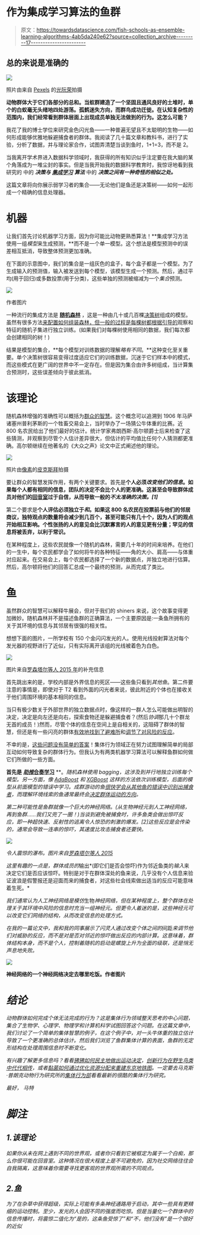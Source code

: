 # 作为集成学习算法的鱼群

> 原文：<https://towardsdatascience.com/fish-schools-as-ensemble-learning-algorithms-4ab5da240e62?source=collection_archive---------17----------------------->

## 总的来说是准确的

![](img/2ce0483449ee0dcbeac77b0e367938e3.png)

照片由来自 [Pexels](https://www.pexels.com/photo/school-of-koi-fish-2131828/?utm_content=attributionCopyText&utm_medium=referral&utm_source=pexels) 的[光阮荣](https://www.pexels.com/@quang-nguyen-vinh-222549?utm_content=attributionCopyText&utm_medium=referral&utm_source=pexels)拍摄

**动物群体大于它们各部分的总和。当蚁群建造了一个坚固且通风良好的土堆时，单个的白蚁毫无头绪地四处游荡。孤鹤迷失方向，而群鸟成功迁徙。在认知复杂性的范围内，我们经常看到群体层面上出现成员单独无法做到的行为。这怎么可能？**

我花了我的博士学位来研究金色闪光鱼——一种普遍无望且不太聪明的生物——如何形成能够优雅地躲避捕食者的群体。我阅读了几十篇文章和教科书，进行了实验，分析了数据，并与理论家合作，试图弄清楚当谈到鱼时，1+1=3，而不是 2。

当我离开学术界进入数据科学领域时，我获得的所有知识似乎注定要在我大脑的某个角落成为一堆尘封的事实。但是当我开始我的数据科学教育时，我惊讶地看到我研究的 中的 ***决策与*** [***集成学习***](http://www.scholarpedia.org/article/Ensemble_learning) ***算法*** 中的 ***决策之间有一种奇怪的相似之处。***

这篇文章将向你展示弱学习者的集合——无论他们是鱼还是决策树——如何一起形成一个精确的信息处理器。

# 机器

让我们首先讨论机器学习方面，因为你可能比动物更熟悉算法！**集成学习方法使用一组*模型*来生成预测，**而不是一个单一模型。这个想法是模型预测中的误差相互抵消，导致整体预测更加准确。

在下面的示意图中，我们的集合是一组灰色的盒子，每个盒子都是一个模型。为了生成输入的预测值，输入被发送到每个模型，该模型生成一个预测。然后，通过平均(用于回归)或多数投票(用于分类)，这些单独的预测被缩减为一个*集合*预测。

![](img/c23941dca4dd179560fadec2400f352d.png)

作者图片

一种流行的集成方法是 [**随机森林**](https://en.wikipedia.org/wiki/Random_forest) ，这是一种由几十或几百棵[决策树](https://en.wikipedia.org/wiki/Decision_tree)组成的模型。虽然有很多方法[来配置如何组装森林，但一般的过程是每棵树都根据](https://scikit-learn.org/stable/modules/generated/sklearn.ensemble.RandomForestClassifier.html)[引导的](https://machinelearningmastery.com/a-gentle-introduction-to-the-bootstrap-method/)观察和特征的随机子集进行独立训练。(如果我们对每棵树使用相同的数据，我们每次都会创建相同的树！)

结果是模型的集合，**每个模型对训练数据的理解*略有不同*。**这种变化至关重要。单个决策树很容易变得过度适应它们的训练数据，沉迷于它们样本中的模式，而这些模式在更广阔的世界中不一定存在。但是因为集合由许多树组成，当计算集合预测时，这些误差倾向于彼此抵消。

# 该理论

随机森林增强的准确性可以概括为[群众的智慧](https://en.wikipedia.org/wiki/Wisdom_of_the_crowd)。这个概念可以追溯到 1906 年马萨诸塞州普利茅斯的一个牲畜交易会上，当时举办了一场猜公牛体重的比赛。近 800 名农民给出了他们最好的估计。统计学家弗朗西斯·高尔顿爵士后来检查了这些猜测，并观察到尽管个人估计差异很大，但估计的平均值比任何个人猜测都更准确。高尔顿继续在他著名的《大众之声》论文中正式阐述他的理论。

![](img/59e98708607f3299cd11b7fdb0e69397.png)

照片由[像素](https://www.pexels.com/photo/brown-bull-on-green-glass-field-under-grey-and-blue-cloudy-sky-139399/)的[皮克斯拜](https://www.pexels.com/@pixabay)拍摄

要让群众的智慧发挥作用，有两个关键要求。首先是**个人必须*改变他们的信息*。如果每个人都有相同的信息，团队的决定不会比个人的更准确。这甚至会导致群体成员对他们的[回音室](https://en.wikipedia.org/wiki/Echo_chamber_(media))过于自信，从而导致一般的*不太准确的决策。[1]***

第二个要求是**个人评估必须独立于*和*。如果这 800 名农民在投票前与他们的邻居商议，独特观点的数量将会减少到几百个，甚至可能只有几十个，因为人们的观点开始相互影响。个性张扬的人的意见会比沉默寡言的人的意见更有分量；罕见的信息将被丢弃，以利于常识。**

在某种程度上，这些农民就像一个随机的森林，需要几十年的时间来培养。在他们的一生中，每个农民都学会了如何将牛的各种特征——角的大小、肩高——与体重对应起来。在交易会上，每个农民都选择了一个新的数据点，并独立地进行估算。然后，高尔顿将他们的回答汇总成一个最终的预测，从而完成了类比。

# 鱼

虽然群众的智慧可以解释牛展会，但对于我们的 shiners 来说，这个故事变得更加微妙。随机森林并不是描述鱼群的正确算法，一个主要原因是:一条鱼所拥有的关于其环境的信息与其邻居有很强的相关性。

想想下面的图片，一所学校有 150 个金闪闪发光的人。使用光线投射算法对每个发光器的视野进行了近似，只有实际离开该组的光线被着色为白色。

![](img/99a75d493347996462295196c87cf867.png)

图片来自[罗森塔尔等人 2015 年](https://www.pnas.org/content/pnas/suppl/2015/03/24/1420068112.DCSupplemental/pnas.1420068112.sapp.pdf)的补充信息

首先跳出来的是，学校内部是外界信息的死区——这些鱼只看到*其他鱼*。第二件要注意的事情是，即使对于 T2 看到外面的闪光者来说，彼此附近的个体也在接收关于他们周围环境的基本相同的信息。

当只有极少数关于外部世界的独立数据点时，像这样的一群人怎么可能做出明智的决定，决定是向左还是向右，探索食物还是躲避捕食者？(然后*协调*那几十个群龙无首的成员！)然而，尽管个体的信息在空间上是自相关的，这阻碍了群体的智慧，但还是有一些闪亮的群体[有效地找到了避难所](https://kops.uni-konstanz.de/bitstream/handle/123456789/36982/Berdahl_0-387565.pdf?sequence=1)和[调节了对风险的反应](https://www.pnas.org/content/pnas/116/41/20556.full.pdf)。

不幸的是，[这些问题没有简单的答案](https://core.ac.uk/download/pdf/82291278.pdf)！集体行为领域正在努力试图理解简单的局部互动如何导致复杂的群体行为。但我认为有两类机器学习算法可以解释鱼群如何做它们所做的一些方面。

**首先是** [***助推*合奏学习**](https://quantdare.com/what-is-the-difference-between-bagging-and-boosting/) **。**随机森林使用 bagging，这涉及到并行地独立训练每个模型。另一方面，像 [AdaBoost](https://blog.paperspace.com/adaboost-optimizer/) 和 [XGBoost](https://machinelearningmastery.com/gentle-introduction-xgboost-applied-machine-learning/) 这样的方法依次训练模型*，后面的模型从前面模型的错误中学习。成群游动的鱼[很快学会从其他鱼的错误中识别出捕食者](https://d1wqtxts1xzle7.cloudfront.net/38450274/Manassa_and_McCormick_2012b.pdf?1439341938=&response-content-disposition=inline%3B+filename%3DSocial_learning_and_acquired_recognition.pdf&Expires=1622730506&Signature=HAbYEHdliiZBK3N-aEQrqrquAcQEGr10BJutxdWqY9vX-WzY9VWGhQnucCIY9pfMSeVx75dD~u-mJEpd9mrMOv2v1miXZdTlsGTQE4ljmUeIODE3InJ9gypfgEFcmXyyi4Ilxe87SP~xr0iZLwpXzU-g1fB8F8LEfyG4c4V6aKvrEWVe-ZQXQXuSPnT9xkz2HGt7Odv431L-sVoziQ7KrGE8PxlxsljWU71mdGOxrnheXoXMED5YUEvf89n9KeFEuKSkMIVTvkkgJXtGhWQrPGxZZNex3Lknz2UvGzaUfmvUTLZOpNlPudHRY5gVRY9cplglDYiw7Kd87OIfRZ4grw__&Key-Pair-Id=APKAJLOHF5GGSLRBV4ZA)，而理解环境线索的鱼通常最终会[决定群体运动的方向](https://www.researchgate.net/profile/Stephan-Reebs/publication/285599716_Can_a_minority_of_informed_leaders_determine_the_foraging_movements_of_a_fish_shoal/links/5a33f2ba45851532e82c989a/Can-a-minority-of-informed-leaders-determine-the-foraging-movements-of-a-fish-shoal.pdf)。*

*第二种可能性是鱼群就像一个巨大的神经网络。(从生物神经元到人工神经网络，再到鱼群……我们又兜了一圈！)当谈到避免被捕食时，许多鱼类会做出惊吓反应，即一种超快速、反射性的逃离令人惊恐的刺激的爆发。[2]这些反应是会传染的，通常会导致一连串的惊吓，其速度比攻击捕食者还要快。*

*![](img/815e4028ec12546919d85337ad24275c.png)*

*令人震惊的瀑布。图片来自[罗森塔尔等人 2015](https://www.pnas.org/content/pnas/early/2015/03/24/1420068112.full.pdf?with-ds=yes)*

*这里有趣的一点是，群体成员的*输出*(即它们是否会惊吓)作为邻近鱼类的*输入*来决定它们是否应该惊吓。特别是对于在群体深处的鱼来说，几乎没有个人信息来验证波浪是假警报还是迎面而来的捕食者，对这些社会线索做出适当的反应可能意味着生死。*

*我们通常认为人工神经网络是模仿*生物*神经网络，但在某种程度上，*整个群体*在处理关于其环境中风险的信息时充当一组神经元。但更令人着迷的是，这些神经元可以改变它们网络的结构，从而改变信息的处理方式。*

*在我的一篇论文中，我和我的同事展示了闪灵人通过改变个体之间的*间距*来调节他们对威胁的反应，而不是对是否对邻近的惊吓做出反应的内部计算。这意味着，群体结构本身，而不是个人，控制着随机的启动是螺旋上升为全面的级联，还是悄无声息地失败。*

*![](img/d90814ba523a4c8dcf190ff92f8be33f.png)*

**神经网络的一个神经网络决定去哪里吃饭。作者图片**

# *结论*

*动物群体如何完成个体无法完成的行为？这是集体行为领域整天思考的中心问题，集合了生物学、心理学、物理学和计算机科学试图回答这个问题。在这篇文章中，我们讨论了一个简单的集体智慧的例子，在这个例子中，对一头牛体重的独立估计导致了一个更准确的总体估计。然后我们浏览了鱼群集体计算的表面，鱼群的无定形结构在处理周围信息时不断变化。*

*有兴趣了解更多信息吗？看看[狒狒如何民主地做出运动决定](https://science.sciencemag.org/content/348/6241/1358/tab-pdf)，[创新行为在野生鸟类中代代相传](https://www.researchgate.net/profile/Lucy-Aplin/publication/269189563_Experimentally_induced_innovations_lead_to_persistent_culture_via_conformity_in_wild_bird/links/5735d90808ae298602e0920b/Experimentally-induced-innovations-lead-to-persistent-culture-via-conformity-in-wild-bird.pdf)，或者[黏菌如何通过优化资源分配来重建东京地铁图](https://math.mit.edu/~dunkel/Teach/18.S995_2014F/paper_suggestions/science_tero.pdf)。一定要去马克斯·普朗克动物行为研究所的[集体行为部](https://collectivebehaviour.com/)看看最新的很酷的集体行为研究。*

*最好，
马特*

# *脚注*

## *1.该理论*

*如果你从未在网上遇到不同的世界观，或者你只看到它被框定为属于一个白痴，那么你很可能在回音室。这种情况在很大程度上是不可避免的，因为社交网络往往会自我隔离，这意味着你需要寻找更客观的世界观所需的不同观点。*

## *2.鱼*

*为了在杂草中获得超级，实际上可能有多条神经通路用于启动，其中一些具有更精细的运动控制。至少，发光的人会因不同的强度而吃惊。但是当量化一个群体中的信息传播时，将震惊二值化为“是的，这条鱼受惊了”和“不，他们没有”是一个很好的近似*